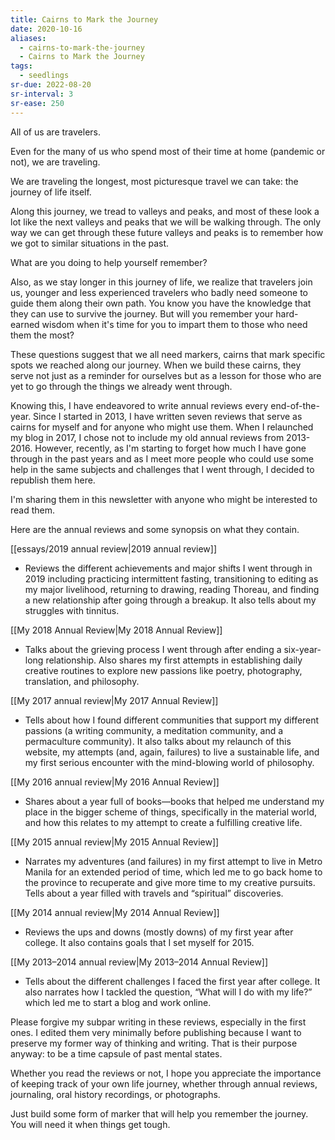 ```yaml
---
title: Cairns to Mark the Journey
date: 2020-10-16
aliases:
  - cairns-to-mark-the-journey
  - Cairns to Mark the Journey
tags:
  - seedlings
sr-due: 2022-08-20
sr-interval: 3
sr-ease: 250
---
```

All of us are travelers.  

Even for the many of us who spend most of their time at home (pandemic or not), we are traveling.  

We are traveling the longest, most picturesque travel we can take: the journey of life itself.  

Along this journey, we tread to valleys and peaks, and most of these look a lot like the next valleys and peaks that we will be walking through. The only way we can get through these future valleys and peaks is to remember how we got to similar situations in the past.  

What are you doing to help yourself remember?  

Also, as we stay longer in this journey of life, we realize that travelers join us, younger and less experienced travelers who badly need someone to guide them along their own path. You know you have the knowledge that they can use to survive the journey. But will you remember your hard-earned wisdom when it's time for you to impart them to those who need them the most?  

These questions suggest that we all need markers, cairns that mark specific spots we reached along our journey. When we build these cairns, they serve not just as a reminder for ourselves but as a lesson for those who are yet to go through the things we already went through.  

Knowing this, I have endeavored to write annual reviews every end-of-the-year. Since I started in 2013, I have written seven reviews that serve as cairns for myself and for anyone who might use them. When I relaunched my blog in 2017, I chose not to include my old annual reviews from 2013-2016. However, recently, as I'm starting to forget how much I have gone through in the past years and as I meet more people who could use some help in the same subjects and challenges that I went through, I decided to republish them here.  

I'm sharing them in this newsletter with anyone who might be interested to read them.  

Here are the annual reviews and some synopsis on what they contain.  

[[essays/2019 annual review|2019 annual review]]

- Reviews the different achievements and major shifts I went through in 2019 including practicing intermittent fasting, transitioning to editing as my major livelihood, returning to drawing, reading Thoreau, and finding a new relationship after going through a breakup. It also tells about my struggles with tinnitus.

[[My 2018 Annual Review|My 2018 Annual Review]]

- Talks about the grieving process I went through after ending a six-year-long relationship. Also shares my first attempts in establishing daily creative routines to explore new passions like poetry, photography, translation, and philosophy.

[[My 2017 annual review|My 2017 Annual Review]]

- Tells about how I found different communities that support my different passions (a writing community, a meditation community, and a permaculture community). It also talks about my relaunch of this website, my attempts (and, again, failures) to live a sustainable life, and my first serious encounter with the mind-blowing world of philosophy.

[[My 2016 annual review|My 2016 Annual Review]]

- Shares about a year full of books—books that helped me understand my place in the bigger scheme of things, specifically in the material world, and how this relates to my attempt to create a fulfilling creative life.

[[My 2015 annual review|My 2015 Annual Review]]

- Narrates my adventures (and failures) in my first attempt to live in Metro Manila for an extended period of time, which led me to go back home to the province to recuperate and give more time to my creative pursuits. Tells about a year filled with travels and “spiritual” discoveries.

[[My 2014 annual review|My 2014 Annual Review]]

- Reviews the ups and downs (mostly downs) of my first year after college. It also contains goals that I set myself for 2015.

[[My 2013–2014 annual review|My 2013–2014 Annual Review]]

- Tells about the different challenges I faced the first year after college. It also narrates how I tackled the question, “What will I do with my life?” which led me to start a blog and work online.

Please forgive my subpar writing in these reviews, especially in the first ones. I edited them very minimally before publishing because I want to preserve my former way of thinking and writing. That is their purpose anyway: to be a time capsule of past mental states.

Whether you read the reviews or not, I hope you appreciate the importance of keeping track of your own life journey, whether through annual reviews, journaling, oral history recordings, or photographs.

Just build some form of marker that will help you remember the journey. You will need it when things get tough.